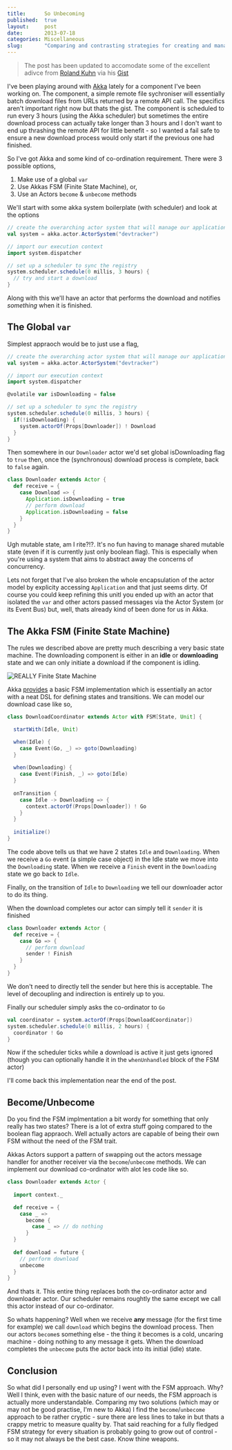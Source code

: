 ```yaml
---
title:      So Unbecoming
published:  true
layout:     post
date:       2013-07-18
categories: Miscellaneous
slug:       "Comparing and contrasting strategies for creating and managing simple state machines using Akka FSM and become/unbecome"
---
```


> The post has been updated to accomodate some of the excellent adivce from [Roland Kuhn](https://twitter.com/rolandkuhn) via his [Gist](https://gist.github.com/rkuhn/6061663)

I've been playing around with [Akka](http://akka.io/) lately for a component I've been working on.  The component, a simple remote file sychroniser will essentially batch download files from URLs returned by a remote API call.  The specifics aren't important right now but thats the gist.  The component is scheduled to run every 3 hours (using the Akka scheduler) but sometimes the entire download process can actually take longer than 3 hours and I don't want to end up thrashing the remote API for little benefit - so I wanted a fail safe to ensure a new download process would only start if the previous one had finished.

So I've got Akka and some kind of co-ordination requirement.  There were 3 possible options,

1. Make use of a global `var`
2. Use Akkas FSM (Finite State Machine), or,
3. Use an Actors `become` &amp; `unbecome` methods

We'll start with some akka system boilerplate (with scheduler) and look at the options

```scala
// create the overarching actor system that will manage our application
val system = akka.actor.ActorSystem("devtracker")

// import our execution context
import system.dispatcher

// set up a scheduler to sync the registry
system.scheduler.schedule(0 millis, 3 hours) {
  // try and start a download
}
```

Along with this we'll have an actor that performs the download and notifies _something_ when it is finished.

## The Global `var`

Simplest appraoch would be to just use a flag,

```scala
// create the overarching actor system that will manage our application
val system = akka.actor.ActorSystem("devtracker")

// import our execution context
import system.dispatcher

@volatile var isDownloading = false

// set up a scheduler to sync the registry
system.scheduler.schedule(0 millis, 3 hours) {
  if(!isDownloading) {
    system.actorOf(Props[Downloader]) ! Download
  }
}
```

Then somewhere in our `Downloader` actor we'd set global isDownloading flag to `true` then, once the (synchronous) download process is complete, back to `false` again.

```scala
class Downloader extends Actor {
  def receive = {
    case Download => {
      Application.isDownloading = true
      // perform download
      Application.isDownloading = false
    }
  }
}
```

Ugh mutable state, am I rite?!?.  It's no fun having to manage shared mutable state (even if it is currently just only boolean flag).  This is especially when you're using a system that aims to abstract away the concerns of concurrency.  

Lets not forget that I've also broken the whole encapsulation of the actor model by explicity accessing `Application` and that just seems dirty.  Of course you could keep refining this unitl you ended up with an actor that isolated the `var` and other actors passed messages via the Actor System (or its Event Bus) but, well, thats already kind of been done for us in Akka.

## The Akka FSM (Finite State Machine)

The rules we described above are pretty much describing a very basic state machine.  The downloading component is either in an __idle__ or __downloading__ state and we can only initiate a download if the component is idling.

![REALLY Finite State Machine](/images/blog/fsm.png)

Akka [provides](http://doc.akka.io/docs/akka/snapshot/scala/fsm.html) a basic FSM implementation which is essentially an actor with a neat DSL for defining states and transitions.  We can model our download case like so,

```scala
class DownloadCoordinator extends Actor with FSM[State, Unit] {

  startWith(Idle, Unit)

  when(Idle) {
    case Event(Go, _) => goto(Downloading)
  }
 
  when(Downloading) {
    case Event(Finish, _) => goto(Idle)
  }
 
  onTransition {
    case Idle -> Downloading => {
      context.actorOf(Props[Downloader]) ! Go
    }
  }
 
  initialize()
}
```

The code above tells us that we have 2 states `Idle` and `Downloading`.  When we receive a `Go` event (a simple case object) in the Idle state we move into the `Downloading` state.  When we receive a `Finish` event in the `Downloading` state we go back to `Idle`.

Finally, on the transition of `Idle` to `Downloading` we tell our downloader actor to do its thing.

When the download completes our actor can simply tell it `sender` it is finished

```scala
class Downloader extends Actor { 
  def receive = {
    case Go => {
      // perform download
      sender ! Finish
    }
  }
}
```

We don't need to directly tell the sender but here this is acceptable.  The level of decoupling and indirection is entirely up to you.

Finally our scheduler simply asks the co-ordinator to `Go`

```scala
val coordinator = system.actorOf(Props[DownloadCoordinator])
system.scheduler.schedule(0 millis, 2 hours) {
  coordinator ! Go
}
```

Now if the scheduler ticks while a download is active it just gets ignored (though you can optionally handle it in the `whenUnhandled` block of the FSM actor)

I'll come back this implementation near the end of the post.

## Become/Unbecome

Do you find the FSM implmentation a bit wordy for something that only really has two states?  There is a lot of extra stuff going compared to the boolean flag appraoch.  Well actually actors are capable of being their own FSM without the need of the FSM trait.

Akkas Actors support a pattern of swapping out the actors message handler for another receiver via the `become`/`unbecome` methods.  We can implement our download co-ordinator with alot les code like so.

```scala
class Downloader extends Actor {
 
  import context._

  def receive = {
    case _ =>
      become {
        case _ => // do nothing
      }
  }
 
  def download = future {
    // perform download
    unbecome
  }
}
```

And thats it.  This entire thing replaces both the co-ordinator actor and downloader actor.  Our scheduler remains roughtly the same except we call this actor instead of our co-ordinator.  

So whats happening?  Well when we receive __any__ message (for the first time for example) we call `download` which begins the download process.  Then our actors `become`s something else - the thing it becomes is a cold, uncaring machine - doing nothing to any message it gets.  When the download completes the `unbecome` puts the actor back into its initial (idle) state.

## Conclusion

So what did I personally end up using?  I went with the FSM approach.  Why? Well I think, even with the basic nature of our needs, the FSM approach is actually more understandable.  Comparing my two solutions (which may or may not be good practise, I'm new to Akka) I find the `become`/`unbecome` approach to be rather cryptic - sure there are less lines to take in but thats a crappy metric to measure quality by.  That said reaching for a fully fledged FSM strategy for every situation is probably going to grow out of control - so it may not always be the best case.  Know thine weapons.